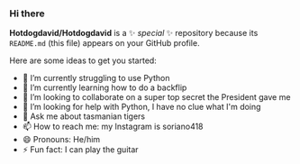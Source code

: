 ### Hi there 


**Hotdogdavid/Hotdogdavid** is a ✨ _special_ ✨ repository because its `README.md` (this file) appears on your GitHub profile.

Here are some ideas to get you started:

- 🔭 I’m currently struggling to use Python
- 🌱 I’m currently learning how to do a backflip
- 👯 I’m looking to collaborate on a super top secret the President gave me
- 🤔 I’m looking for help with Python, I have no clue what I'm doing
- 💬 Ask me about tasmanian tigers
- 📫 How to reach me: my Instagram is soriano418
- 😄 Pronouns: He/him
- ⚡ Fun fact: I can play the guitar
  
